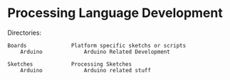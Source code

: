 Processing Language Development
===============================

Directories:

	Boards				Platform specific sketchs or scripts
		Arduino				Arduino Related Development

	Sketches			Processing Sketches
		Arduino				Arduino related stuff

